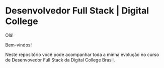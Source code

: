 # Desenvolvedor Full Stack | Digital College

Olá!

Bem-vindos!

Neste repositório você pode acompanhar toda a minha evolução no curso de Desenvovedor Full Stack da Digital College Brasil.


